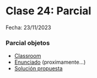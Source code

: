 # Clase 24: Parcial

Fecha: 23/11/2023

### Parcial objetos

* [Classroom](https://classroom.github.com/a/d_voftJ_)
* [Enunciado]() (proximamente...)  
* [Solución propuesta]()
